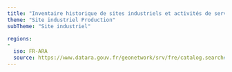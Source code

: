 ```yaml
---
title: "Inventaire historique de sites industriels et activités de service (BASIAS)"
theme: "Site industriel Production"
subTheme: "Site industriel"

regions:
-
  iso: FR-ARA
  source: https://www.datara.gouv.fr/geonetwork/srv/fre/catalog.search#/search?resultType=details&sortBy=relevance&from=1&to=20&fast=index&_content_type=json&any=Inventaire historique de sites industriels et activités de service (BASIAS)
---
```


